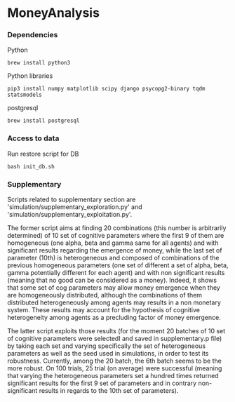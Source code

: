 # MoneyAnalysis


### Dependencies

Python

    brew install python3
    

Python libraries

    pip3 install numpy matplotlib scipy django psycopg2-binary tqdm statsmodels
    
postgresql

    brew install postgresql


### Access to data

Run restore script for DB

    bash init_db.sh
  
### Supplementary

Scripts related to supplementary section are 'simulation/supplementary_exploration.py' and 
'simulation/supplementary_exploitation.py'.

The former script aims at finding 20 combinations (this number is arbitrarily determined) of 10 set of cognitive parameters where the first 9 of them are homogeneous
(one alpha, beta and gamma same for all agents) and with significant results regarding the emergence of money, while
the last set of parameter (10th) is heterogeneous and composed of combinations of the previous homogeneous parameters (one set of different 
a set of alpha, beta, gamma potentially different for each agent) and with
non significant results (meaning that no good can be considered as a money). 
Indeed, it shows that some set of cog parameters may allow money emergence when they are homogeneously distributed, although the combinations 
of them distributed heterogeneously among agents may results in a non monetary system. These results 
may account for the hypothesis of cognitive heterogeneity among agents as a precluding factor of money emergence.

The latter script exploits those results (for the moment 20 batches of 10 set of cognitive parameters were selectedI
 and saved in supplementary.p file) by taking each set and varying specifically the set of heterogeneous parameters as well as the seed 
 used in simulations, in order to test its robustness.
 Currently, among the 20 batch, the 6th batch seems to be the more robust. On 100 trials, 25 trial (on average) were successful 
 (meaning that varying the heterogeneous parameters set a hundred times returned significant results for the first 9 set of parameters
 and in contrary non-significant results in regards to the 10th set of parameters).

